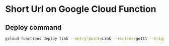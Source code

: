 # Short Url on Google Cloud Function

## Deploy command

```sh
gcloud functions deploy link --entry-point=Link --runtime=go111 --trigger-http
```

